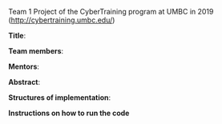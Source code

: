 Team 1 Project of the CyberTraining program at UMBC in 2019 (http://cybertraining.umbc.edu/)

**Title**:

**Team members**: 

**Mentors**: 

**Abstract**:

**Structures of implementation**:

**Instructions on how to run the code**
